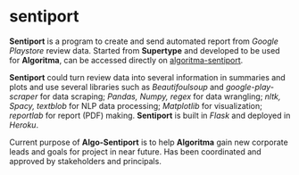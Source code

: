 # sentiport

**Sentiport** is a program to create and send automated report from *Google Playstore* review data. Started from **Supertype** and developed to be used for **Algoritma**, can be accessed directly on [algoritma-sentiport](https://algorit.ma/sentiport/).

**Sentiport** could turn review data into several information in summaries and plots and use several libraries such as *Beautifoulsoup* and *google-play-scraper* for data scraping; *Pandas, Numpy, regex* for data wrangling; *nltk, Spacy, textblob* for NLP data processing; *Matplotlib* for visualization; *reportlab* for report (PDF) making. **Sentiport** is built in *Flask* and deployed in *Heroku*.

Current purpose of **Algo-Sentiport** is to help **Algoritma** gain new corporate leads and goals for project in near future. Has been coordinated and approved by stakeholders and principals.
